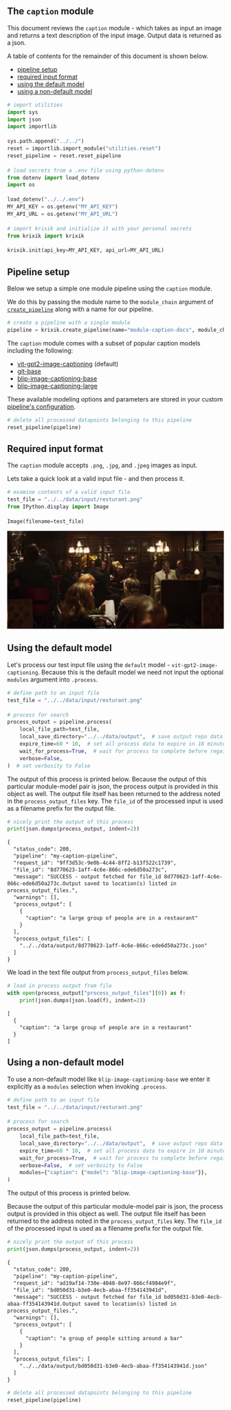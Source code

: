 ## The `caption` module

This document reviews the `caption` module - which takes as input an image and returns a text description of the input image.  Output data is returned as a json.

A table of contents for the remainder of this document is shown below.

- [pipeline setup](#pipeline-setup)
- [required input format](#required-input-format)
- [using the default model](#using-the-default-model)
- [using a non-default model](#using-a-non-default-model)


```python
# import utilities
import sys
import json
import importlib

sys.path.append("../../")
reset = importlib.import_module("utilities.reset")
reset_pipeline = reset.reset_pipeline

# load secrets from a .env file using python-dotenv
from dotenv import load_dotenv
import os

load_dotenv("../../.env")
MY_API_KEY = os.getenv("MY_API_KEY")
MY_API_URL = os.getenv("MY_API_URL")

# import krixik and initialize it with your personal secrets
from krixik import krixik

krixik.init(api_key=MY_API_KEY, api_url=MY_API_URL)
```

## Pipeline setup

Below we setup a simple one module pipeline using the `caption` module.  

We do this by passing the module name to the `module_chain` argument of [`create_pipeline`](../system/create_save_load.md) along with a name for our pipeline.


```python
# create a pipeline with a single module
pipeline = krixik.create_pipeline(name="module-caption-docs", module_chain=["caption"])
```

The `caption` module comes with a subset of popular caption models including the following:

- [vit-gpt2-image-captioning](https://huggingface.co/nlpconnect/vit-gpt2-image-captioning) (default)
- [git-base](https://huggingface.co/microsoft/git-base)
- [blip-image-captioning-base](https://huggingface.co/Salesforce/blip-image-captioning-base)
- [blip-image-captioning-large](https://huggingface.co/Salesforce/blip-image-captioning-large)

These available modeling options and parameters are stored in your custom [pipeline's configuration](system/create_save_load.md).


```python
# delete all processed datapoints belonging to this pipeline
reset_pipeline(pipeline)
```

## Required input format

The `caption` module accepts `.png`, `.jpg`, and `.jpeg` images as input.

Lets take a quick look at a valid input file - and then process it.


```python
# examine contents of a valid input file
test_file = "../../data/input/resturant.png"
from IPython.display import Image

Image(filename=test_file)
```




    
![png](caption_files/caption_9_0.png)
    



## Using the default model

Let's process our test input file using the `default` model - `vit-gpt2-image-captioning`.  Because this is the default model we need not input the optional `modules` argument into `.process`.


```python
# define path to an input file
test_file = "../../data/input/resturant.png"

# process for search
process_output = pipeline.process(
    local_file_path=test_file,
    local_save_directory="../../data/output",  # save output repo data output subdir
    expire_time=60 * 10,  # set all process data to expire in 10 minutes
    wait_for_process=True,  # wait for process to complete before regaining ide
    verbose=False,
)  # set verbosity to False
```

The output of this process is printed below.  Because the output of this particular module-model pair is json, the process output is provided in this object as well.  The output file itself has been returned to the address noted in the `process_output_files` key.  The `file_id` of the processed input is used as a filename prefix for the output file.


```python
# nicely print the output of this process
print(json.dumps(process_output, indent=2))
```

    {
      "status_code": 200,
      "pipeline": "my-caption-pipeline",
      "request_id": "9ff3d53c-9e0b-4c44-8ff2-b13f522c1739",
      "file_id": "8d770623-1aff-4c6e-866c-ede6d50a273c",
      "message": "SUCCESS - output fetched for file_id 8d770623-1aff-4c6e-866c-ede6d50a273c.Output saved to location(s) listed in process_output_files.",
      "warnings": [],
      "process_output": [
        {
          "caption": "a large group of people are in a restaurant"
        }
      ],
      "process_output_files": [
        "../../data/output/8d770623-1aff-4c6e-866c-ede6d50a273c.json"
      ]
    }


We load in the text file output from `process_output_files` below. 


```python
# load in process output from file
with open(process_output["process_output_files"][0]) as f:
    print(json.dumps(json.load(f), indent=2))
```

    [
      {
        "caption": "a large group of people are in a restaurant"
      }
    ]


## Using a non-default model

To use a non-default model like `blip-image-captioning-base` we enter it explicitly as a `modules` selection when invoking `.process`.


```python
# define path to an input file
test_file = "../../data/input/resturant.png"

# process for search
process_output = pipeline.process(
    local_file_path=test_file,
    local_save_directory="../../data/output",  # save output repo data output subdir
    expire_time=60 * 10,  # set all process data to expire in 10 minutes
    wait_for_process=True,  # wait for process to complete before regaining ide
    verbose=False,  # set verbosity to False
    modules={"caption": {"model": "blip-image-captioning-base"}},
)
```

The output of this process is printed below.  

Because the output of this particular module-model pair is json, the process output is provided in this object as well.  The output file itself has been returned to the address noted in the `process_output_files` key.  The `file_id` of the processed input is used as a filename prefix for the output file.


```python
# nicely print the output of this process
print(json.dumps(process_output, indent=2))
```

    {
      "status_code": 200,
      "pipeline": "my-caption-pipeline",
      "request_id": "ad19af14-730e-4048-8e97-866cf4984e9f",
      "file_id": "bd050d31-b3e0-4ecb-abaa-ff354143941d",
      "message": "SUCCESS - output fetched for file_id bd050d31-b3e0-4ecb-abaa-ff354143941d.Output saved to location(s) listed in process_output_files.",
      "warnings": [],
      "process_output": [
        {
          "caption": "a group of people sitting around a bar"
        }
      ],
      "process_output_files": [
        "../../data/output/bd050d31-b3e0-4ecb-abaa-ff354143941d.json"
      ]
    }



```python
# delete all processed datapoints belonging to this pipeline
reset_pipeline(pipeline)
```

